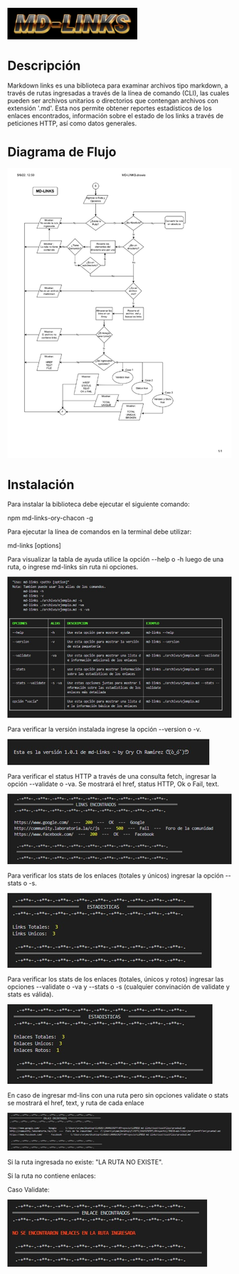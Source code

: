 ![md-links](https://github.com/OryChRamirez/LIM018-md-links/blob/main/src/img/mdlinks-logo.png)

# Descripción

Markdown links es una biblioteca para examinar archivos tipo markdown, a través de rutas ingresadas a través de la línea de comando (CLI), las cuales pueden ser archivos unitarios o directorios que contengan archivos con extensión '.md'. Esta nos permite obtener reportes estadísticos de los enlaces encontrados, información sobre el estado de los links a través de peticiones HTTP, así como datos generales.

# Diagrama de Flujo

![Diagrama de Fujo](https://raw.githubusercontent.com/OryChRamirez/LIM018-md-links/main/src/img/diagramaDeFlujo.jpg)

# Instalación

Para instalar la biblioteca debe ejecutar el siguiente comando:

  npm md-links-ory-chacon -g

Para ejecutar la línea de comandos en la terminal debe utilizar: 

  md-links <path-tofile> [options]

Para visualizar la tabla de ayuda utilice la opción --help o -h luego de una ruta, o ingrese md-links sin ruta ni opciones.

![help](https://raw.githubusercontent.com/OryChRamirez/LIM018-md-links/main/src/img/help.jpg)

Para verificar la versión instalada ingrese la opción --version o -v.

![version](https://raw.githubusercontent.com/OryChRamirez/LIM018-md-links/main/src/img/option-version.jpg)

Para verificar el status HTTP a través de una consulta fetch, ingresar la opción --validate o -va. Se mostrará el href, status HTTP, Ok o Fail, text.

![validate](https://raw.githubusercontent.com/OryChRamirez/LIM018-md-links/main/src/img/option-validate.jpg)

Para verificar los stats de los enlaces (totales y únicos) ingresar la opción --stats o -s.

![stats](https://raw.githubusercontent.com/OryChRamirez/LIM018-md-links/main/src/img/option-stats.jpg)

Para verificar los stats  de los enlaces (totales, únicos y rotos) ingresar las opciones --validate o -va y --stats o -s (cualquier convinación de validate y stats es válida).

![validate-and-stats](https://raw.githubusercontent.com/OryChRamirez/LIM018-md-links/main/src/img/options-validate-stats.jpg)

En caso de ingresar md-lins con una ruta pero sin opciones validate o stats se mostrará el href, text, y ruta de cada enlace

![default](https://raw.githubusercontent.com/OryChRamirez/LIM018-md-links/main/src/img/without-options.jpg)

Si la ruta ingresada no existe: "LA RUTA NO EXISTE".

Si la ruta no contiene enlaces: 

Caso Validate: 

![default](https://raw.githubusercontent.com/OryChRamirez/LIM018-md-links/main/src/img/ruta-sin-enlaces.jpg)
